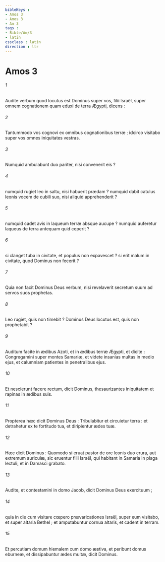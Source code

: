 ```yaml
---
bibleKeys : 
- Amos 3
- Amos 3
- Am 3
tags : 
- Bible/Am/3
- latin
cssclass : latin
direction : ltr
---
```


# Amos 3

###### 1
Audite verbum quod locutus est Dominus super vos, filii Israël, super omnem cognationem quam eduxi de terra Ægypti, dicens :
###### 2
Tantummodo vos cognovi ex omnibus cognationibus terræ ; idcirco visitabo super vos omnes iniquitates vestras.
###### 3
Numquid ambulabunt duo pariter, nisi convenerit eis ?
###### 4
numquid rugiet leo in saltu, nisi habuerit prædam ? numquid dabit catulus leonis vocem de cubili suo, nisi aliquid apprehenderit ?
###### 5
numquid cadet avis in laqueum terræ absque aucupe ? numquid auferetur laqueus de terra antequam quid ceperit ?
###### 6
si clanget tuba in civitate, et populus non expavescet ? si erit malum in civitate, quod Dominus non fecerit ?
###### 7
Quia non facit Dominus Deus verbum, nisi revelaverit secretum suum ad servos suos prophetas.
###### 8
Leo rugiet, quis non timebit ? Dominus Deus locutus est, quis non prophetabit ?
###### 9
Auditum facite in ædibus Azoti, et in ædibus terræ Ægypti, et dicite : Congregamini super montes Samariæ, et videte insanias multas in medio ejus, et calumniam patientes in penetralibus ejus.
###### 10
Et nescierunt facere rectum, dicit Dominus, thesaurizantes iniquitatem et rapinas in ædibus suis.
###### 11
Propterea hæc dicit Dominus Deus : Tribulabitur et circuietur terra : et detrahetur ex te fortitudo tua, et diripientur ædes tuæ.
###### 12
Hæc dicit Dominus : Quomodo si eruat pastor de ore leonis duo crura, aut extremum auriculæ, sic eruentur filii Israël, qui habitant in Samaria in plaga lectuli, et in Damasci grabato.
###### 13
Audite, et contestamini in domo Jacob, dicit Dominus Deus exercituum ;
###### 14
quia in die cum visitare cœpero prævaricationes Israël, super eum visitabo, et super altaria Bethel ; et amputabuntur cornua altaris, et cadent in terram.
###### 15
Et percutiam domum hiemalem cum domo æstiva, et peribunt domus eburneæ, et dissipabuntur ædes multæ, dicit Dominus.
